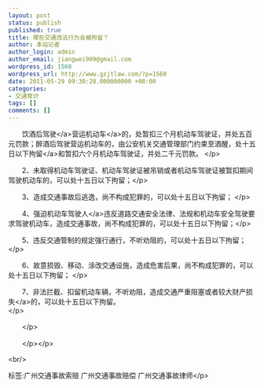```yaml
---
layout: post
status: publish
published: true
title: 哪些交通违法行为会被拘留？
author: 本站记者
author_login: admin
author_email: jiangwei909@gmail.com
wordpress_id: 1560
wordpress_url: http://www.gzjtlaw.com/?p=1560
date: 2011-05-29 09:30:28.000000000 +08:00
categories:
- 交通常识
tags: []
comments: []
---
```

<p><p>　　饮酒后<a>驾驶<&#47;a>营运<a>机动车<&#47;a>的，处暂扣三个月机动车驾驶证，并处五百元罚款；醉酒后驾驶营运机动车的，由公安机关交通管理部门约束至酒醒，处十五日以下<a>拘留<&#47;a>和暂扣六个月机动车驾驶证，并处二千元罚款。 <&#47;p><p>　　2、未取得机动车驾驶证、机动车驾驶证被吊销或者机动车驾驶证被暂扣期间驾驶机动车的，可以处十五日以下拘留；<&#47;p><p>　　3、造成交通事故后逃逸，尚不构成犯罪的，可以处十五日以下拘留； <&#47;p><p>　　4、强迫机动车<a>驾驶人<&#47;a>违反道路交通安全法律、法规和机动车安全驾驶要求驾驶机动车，造成交通事故，尚不构成犯罪的，可以处十五日以下拘留；<&#47;p><p>　　5、违反交通管制的规定强行通行，不听劝阻的，可以处十五日以下拘留；<&#47;p><p>　　6、故意损毁、移动、涂改交通设施，造成危害后果，尚不构成犯罪的，可以处十五日以下拘留； <&#47;p><p>　　7、非法拦截、扣留机动车辆，不听劝阻，造成交通严重阻塞或者较大<a>财产损失<&#47;a>的，可以处十五日以下拘留。<br><&#47;p><p>　　<&#47;p><p>　　<&#47;p><&#47;p><br&#47;><p>标签:广州交通事故索赔 广州交通事故赔偿 广州交通事故律师<&#47;p>
